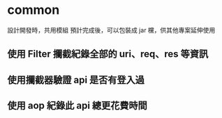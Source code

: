 # common
設計開發時，共用模組
預計完成後，可以包裝成 jar 欓，供其他專案延伸使用

## 使用 Filter 攔截紀錄全部的 uri、req、res 等資訊

## 使用攔截器驗證 api 是否有登入過

## 使用 aop 紀錄此 api 總更花費時間
